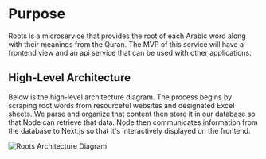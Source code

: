 # Purpose

Roots is a microservice that provides the root of each Arabic word along with their meanings from the Quran. The MVP of this service will have a frontend view and an api service that can be used with other applications.


## High-Level Architecture 

Below is the high-level architecture diagram. The process begins by scraping root words from resourceful websites and designated Excel sheets. We parse and organize that content then store it in our database so that Node can retrieve that data. Node then communicates information from the database to Next.js so that it's interactively displayed on the frontend. 

![Roots Architecture Diagram](https://user-images.githubusercontent.com/35634011/171741358-d166ae19-2262-47f4-98fc-906e06bc23ab.png)



